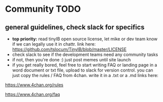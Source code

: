 # Community TODO

## general guidelines, check slack for specifics

- **top priority:** read tinyIB open source license, let mike or dev team know if we can legally use it in chattr. link here:
https://github.com/tslocum/TinyIB/blob/master/LICENSE
- check slack to see if the development teams need any community tasks
- if not, then you're done :) just post memes until site launch
- if you get really bored, feel free to start writing FAQ or landing page in a word document or txt file, upload to slack for version control. you can just copy the rules / FAQ from 4chan. write it in a .txt or a .md links here:

https://www.4chan.org/rules

https://www.4chan.org/faq
